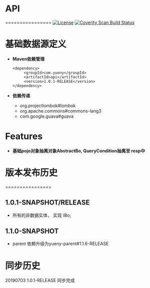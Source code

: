 # API
================
[![License](https://img.shields.io/badge/License-Apache%202.0-blue.svg)](https://opensource.org/licenses/Apache-2.0)
<a href="">
  <img alt="Coverity Scan Build Status" src="https://img.shields.io/coverity/scan/8244.svg"/>
</a>


# 基础数据源定义
* **Maven依赖管理**
   ```
   <dependency>
        <groupId>com.yueny</groupId>
        <artifactId>api</artifactId>
        <version>1.0.1-RELEASE</version>
   </dependency>
   ```
   
* **依赖传递**
   * org.projectlombok#lombok
   * org.apache.commons#commons-lang3
   * com.google.guava#guava

# Features
* **基础pojo对象抽离对象AbstractBo, QueryCondition抽离至 resp中**


# 版本发布历史
================
## 1.0.1-SNAPSHOT/RELEASE
* 所有的非数据实体， 实现 IBo;
## 1.1.0-SNAPSHOT
* parent 依赖升级为yueny-parent#1.1.6-RELEASE


# 同步历史
20190703 1.0.1-RELEASE 同步完成